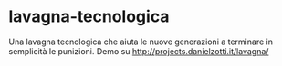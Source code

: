 # lavagna-tecnologica
Una lavagna tecnologica che aiuta le nuove generazioni a terminare in semplicità le punizioni.
Demo su http://projects.danielzotti.it/lavagna/
